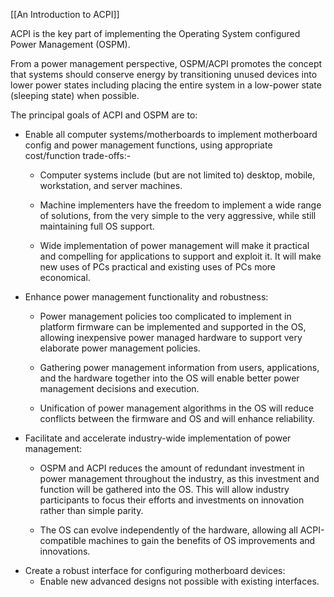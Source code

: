 [[An Introduction to ACPI]]

ACPI is the key part of implementing the Operating System configured Power Management (OSPM). 

From a power management perspective, OSPM/ACPI promotes the concept that systems should conserve energy by transitioning unused devices into lower power states including placing the entire system in a low-power state (sleeping state) when possible.

The principal goals of ACPI and OSPM are to:
- Enable all computer systems/motherboards to implement motherboard config and power management functions, using appropriate cost/function trade-offs:- 
	- Computer systems include (but are not limited to) desktop, mobile, workstation, and server machines.
    
	- Machine implementers have the freedom to implement a wide range of solutions, from the very simple to the very aggressive, while still maintaining full OS support.
    
	- Wide implementation of power management will make it practical and compelling for applications to support and exploit it. It will make new uses of PCs practical and existing uses of PCs more economical.
- Enhance power management functionality and robustness:
	- Power management policies too complicated to implement in platform firmware can be implemented and supported in the OS, allowing inexpensive power managed hardware to support very elaborate power management policies.
    
	- Gathering power management information from users, applications, and the hardware together into the OS will enable better power management decisions and execution.
    
	- Unification of power management algorithms in the OS will reduce conflicts between the firmware and OS and will enhance reliability.
- Facilitate and accelerate industry-wide implementation of power management:
	- OSPM and ACPI reduces the amount of redundant investment in power management throughout the industry, as this investment and function will be gathered into the OS. This will allow industry participants to focus their efforts and investments on innovation rather than simple parity.
    
	- The OS can evolve independently of the hardware, allowing all ACPI-compatible machines to gain the benefits of OS improvements and innovations.
- Create a robust interface for configuring motherboard devices:
	- Enable new advanced designs not possible with existing interfaces.
